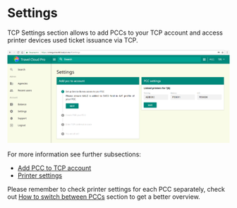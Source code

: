 # Settings

TCP Settings section allows to add PCCs to your TCP account and access printer devices used ticket issuance via TCP.

![](../../.gitbook/assets/settings.png)

For more information see further subsections:

* [Add PCC to TCP account](add-pcc-to-tcp-account.md)
* [Printer settings](printer-settings.md)

Please remember to check printer settings for each PCC separately, check out [How to switch between PCCs](../how-to-switch-between-pccs.md) section to get a better overview.

